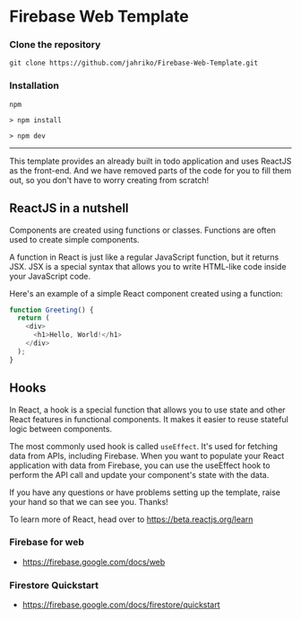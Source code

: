 # Firebase Web Template

### Clone the repository

```
git clone https://github.com/jahriko/Firebase-Web-Template.git
```

### Installation

`npm`

```
> npm install

> npm dev
```

---

This template provides an already built in todo application and uses ReactJS as the front-end. And we have removed parts of the code for you to fill them out, so you don't have to worry creating from scratch!

## ReactJS in a nutshell

Components are created using functions or classes. Functions are often used to create simple components.

A function in React is just like a regular JavaScript function, but it returns JSX. JSX is a special syntax that allows you to write HTML-like code inside your JavaScript code.

Here's an example of a simple React component created using a function:

```js
function Greeting() {
  return (
    <div>
      <h1>Hello, World!</h1>
    </div>
  );
}
```

## Hooks

In React, a hook is a special function that allows you to use state and other React features in functional components. It makes it easier to reuse stateful logic between components.

The most commonly used hook is called `useEffect`. It's used for fetching data from APIs, including Firebase. When you want to populate your React application with data from Firebase, you can use the useEffect hook to perform the API call and update your component's state with the data.

If you have any questions or have problems setting up the template, raise your hand so that we can see you. Thanks!

To learn more of React, head over to https://beta.reactjs.org/learn

### Firebase for web

- https://firebase.google.com/docs/web

### Firestore Quickstart

- https://firebase.google.com/docs/firestore/quickstart
